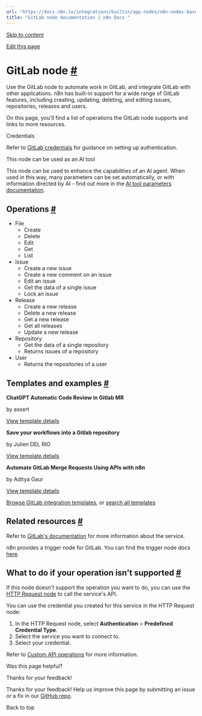 ```yaml
---
url: "https://docs.n8n.io/integrations/builtin/app-nodes/n8n-nodes-base.gitlab/"
title: "GitLab node documentation | n8n Docs "
---
```


[Skip to content](https://docs.n8n.io/integrations/builtin/app-nodes/n8n-nodes-base.gitlab/#gitlab-node)

[Edit this page](https://github.com/n8n-io/n8n-docs/edit/main/docs/integrations/builtin/app-nodes/n8n-nodes-base.gitlab.md "Edit this page")

# GitLab node [\#](https://docs.n8n.io/integrations/builtin/app-nodes/n8n-nodes-base.gitlab/\#gitlab-node "Permanent link")

Use the GitLab node to automate work in GitLab, and integrate GitLab with other applications. n8n has built-in support for a wide range of GitLab features, including creating, updating, deleting, and editing issues, repositories, releases and users.

On this page, you'll find a list of operations the GitLab node supports and links to more resources.

Credentials

Refer to [GitLab credentials](https://docs.n8n.io/integrations/builtin/credentials/gitlab/) for guidance on setting up authentication.

This node can be used as an AI tool

This node can be used to enhance the capabilities of an AI agent. When used in this way, many parameters can be set automatically, or with information directed by AI - find out more in the [AI tool parameters documentation](https://docs.n8n.io/advanced-ai/examples/using-the-fromai-function/).

## Operations [\#](https://docs.n8n.io/integrations/builtin/app-nodes/n8n-nodes-base.gitlab/\#operations "Permanent link")

- File
  - Create
  - Delete
  - Edit
  - Get
  - List
- Issue
  - Create a new issue
  - Create a new comment on an issue
  - Edit an issue
  - Get the data of a single issue
  - Lock an issue
- Release
  - Create a new release
  - Delete a new release
  - Get a new release
  - Get all releases
  - Update a new release
- Repository
  - Get the data of a single repository
  - Returns issues of a repository
- User
  - Returns the repositories of a user

## Templates and examples [\#](https://docs.n8n.io/integrations/builtin/app-nodes/n8n-nodes-base.gitlab/\#templates-and-examples "Permanent link")

**ChatGPT Automatic Code Review in Gitlab MR**

by assert

[View template details](https://n8n.io/workflows/2167-chatgpt-automatic-code-review-in-gitlab-mr/)

**Save your workflows into a Gitlab repository**

by Julien DEL RIO

[View template details](https://n8n.io/workflows/2385-save-your-workflows-into-a-gitlab-repository/)

**Automate GitLab Merge Requests Using APIs with n8n**

by Aditya Gaur

[View template details](https://n8n.io/workflows/2858-automate-gitlab-merge-requests-using-apis-with-n8n/)

[Browse GitLab integration templates](https://n8n.io/integrations/gitlab/), or [search all templates](https://n8n.io/workflows/)

## Related resources [\#](https://docs.n8n.io/integrations/builtin/app-nodes/n8n-nodes-base.gitlab/\#related-resources "Permanent link")

Refer to [GitLab's documentation](https://docs.gitlab.com/ee/api/rest/) for more information about the service.

n8n provides a trigger node for GitLab. You can find the trigger node docs [here](https://docs.n8n.io/integrations/builtin/trigger-nodes/n8n-nodes-base.gitlabtrigger/).

## What to do if your operation isn't supported [\#](https://docs.n8n.io/integrations/builtin/app-nodes/n8n-nodes-base.gitlab/\#what-to-do-if-your-operation-isnt-supported "Permanent link")

If this node doesn't support the operation you want to do, you can use the [HTTP Request node](https://docs.n8n.io/integrations/builtin/core-nodes/n8n-nodes-base.httprequest/) to call the service's API.

You can use the credential you created for this service in the HTTP Request node:

1. In the HTTP Request node, select **Authentication** \> **Predefined Credential Type**.
2. Select the service you want to connect to.
3. Select your credential.

Refer to [Custom API operations](https://docs.n8n.io/integrations/custom-operations/) for more information.

Was this page helpful?






Thanks for your feedback!






Thanks for your feedback! Help us improve this page by submitting an issue or a fix in our [GitHub repo](https://github.com/n8n-io/n8n-docs).


Back to top